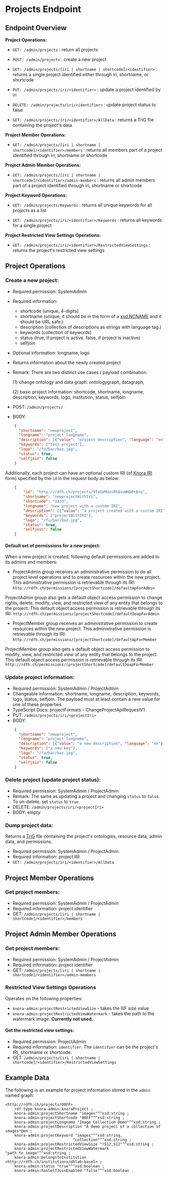 <!---
Copyright © 2015-2021 the contributors (see Contributors.md).

This file is part of DSP — DaSCH Service Platform.

DSP is free software: you can redistribute it and/or modify
it under the terms of the GNU Affero General Public License as published
by the Free Software Foundation, either version 3 of the License, or
(at your option) any later version.

DSP is distributed in the hope that it will be useful,
but WITHOUT ANY WARRANTY; without even the implied warranty of
MERCHANTABILITY or FITNESS FOR A PARTICULAR PURPOSE.  See the
GNU Affero General Public License for more details.

You should have received a copy of the GNU Affero General Public
License along with DSP. If not, see <http://www.gnu.org/licenses/>.
-->

# Projects Endpoint

## Endpoint Overview

**Project Operations:**

- `GET: /admin/projects` : return all projects

- `POST: /admin/projects` : create a new project

- `GET: /admin/projects/[iri | shortname | shortcode]/<identifier>` : returns a single project identified either through
  iri, shortname, or shortcode

- `PUT: /admin/projects/iri/<identifier>` : update a project identified by iri

- `DELETE: /admin/projects/iri/<identifier>` : update project status to false

- `GET: /admin/projects/iri/<identifier>/AllData` : returns a TriG file containing the project's data

**Project Member Operations:**

- `GET: /admin/projects/[iri | shortname | shortcode]/<identifier>/members` : returns all members part of a project
  identified through iri, shortname or shortcode

**Project Admin Member Operations:**

- `GET: /admin/projects/[iri | shortname | shortcode]/<identifier>/admin-members` : returns all admin members part of a
  project identified through iri, shortname or shortcode

**Project Keyword Operations:**

- `GET: /admin/projects/Keywords` : returns all unique keywords for all projects as a list

- `GET: /admin/projects/iri/<identifier>/Keywords` : returns all keywords for a single project

**Project Restricted View Settings Operations:**

- `GET: /admin/projects/iri/<identifier>/RestrictedViewSettings` : returns the project's restricted view settings

## Project Operations

### Create a new project:

- Required permission: SystemAdmin
- Required information:
    - shortcode (unique, 4-digits)
    - shortname (unique; it should be in the form of a
      [xsd:NCNAME](https://www.w3.org/TR/xmlschema11-2/#NCName) and it should be URL safe.)
    - description (collection of descriptions as strings with language tag.)
    - keywords (collection of keywords)
    - status (true, if project is active. false, if project is inactive)
    - selfjoin
- Optional information: longname, logo
- Returns information about the newly created project
- Remark: There are two distinct use cases / payload combination:

  (1) change ontology and data graph: ontologygraph, datagraph,

  (2) basic project information: shortcode, shortname, longname, description, keywords, logo, institution, status,
  selfjoin

- POST: `/admin/projects/`
- BODY:

```json
    {
      "shortname": "newproject",
      "longname": "project longname",
      "description": [{"value": "project description", "language": "en"}],
      "keywords": ["test project"],
      "logo": "/fu/bar/baz.jpg",
      "status": true,
      "selfjoin": false
    }
```

Additionally, each project can have an optional custom IRI (of [Knora IRI](../api-v2/knora-iris.md#iris-for-data) form)
specified by the `id` in the request body as below:

```json
    {
        "id": "http://rdfh.ch/projects/9TaSVMUuiRhQsuWHDPr8rw",
        "shortname": "newprojectWithIri",
        "shortcode": "3333",
        "longname": "new project with a custom IRI",
        "description": [{"value": "a project created with a custom IRI", "language": "en"}],
        "keywords": ["projectWithIRI"],
        "logo": "/fu/bar/baz.jpg",
        "status": true,
        "selfjoin": false
    }   
```

#### Default set of permissions for a new project:

When a new project is created, following default permissions are added to its admins and members:

- ProjectAdmin group receives an administrative permission to do all project level operations and to create resources
  within the new project. This administrative permission is retrievable through its IRI:
  `http://rdfh.ch/permissions/[projectShortcode]/defaultApForAdmin`

ProjectAdmin group also gets a default object access permission to change rights, delete, modify, view, and restricted
view of any entity that belongs to the project. This default object access permission is retrievable through its IRI:
`http://rdfh.ch/permissions/[projectShortcode]/defaultDoapForAdmin`

- ProjectMember group receives an administrative permission to create resources within the new project. This
  administrative permission is retrievable through its IRI:
  `http://rdfh.ch/permissions/[projectShortcode]/defaultApForMember`

ProjectMember group also gets a default object access permission to modify, view, and restricted view of any entity that
belongs to the project. This default object access permission is retrievable through its IRI:
`http://rdfh.ch/permissions/[projectShortcode]/defaultDoapForMember`

### Update project information:

- Required permission: SystemAdmin / ProjectAdmin
- Changeable information: shortname, longname, description, keywords, logo, status, selfjoin. The payload must at least
  contain a new value for one of these properties.
- TypeScript Docs: projectFormats - ChangeProjectApiRequestV1
- PUT: `/admin/projects/iri/<projectIri>`
- BODY:

```json
    {
      "shortname": "newproject",
      "longname": "project longname",
      "description": [{"value": "a new description", "language": "en"}],
      "keywords": ["a new key"],
      "logo": "/fu/bar/baz.jpg",
      "status": true,
      "selfjoin": false
    }
```

### Delete project (update project status):

- Required permission: SystemAdmin / ProjectAdmin
- Remark: The same as updating a project and changing `status` to
  `false`. To un-delete, set `status` to `true`.
- DELETE: `/admin/projects/iri/<projectIri>`
- BODY: empty

### Dump project data:

Returns a [TriG](https://www.w3.org/TR/trig/) file containing the project's ontologies, resource data, admin data, and
permissions.

- Required permission: SystemAdmin / ProjectAdmin
- Required information: project IRI
- `GET: /admin/projects/iri/<identifier>/AllData`

## Project Member Operations

### Get project members:

- Required permission: SystemAdmin / ProjectAdmin
- Required information: project identifier
- GET: `/admin/projects/[iri | shortname | shortcode]/<identifier>/members`

## Project Admin Member Operations

### Get project members:

- Required permission: SystemAdmin / ProjectAdmin
- Required information: project identifier
- GET: `/admin/projects/[iri | shortname | shortcode]/<identifier>/admin-members`

### Restricted View Settings Operations

Operates on the following properties:

- `knora-admin:projectRestrictedViewSize` - takes the IIIF size value
- `knora-admin:projectRestrictedViewWatermark` - takes the path to the watermark image. **Currently not used.**

#### Get the restricted view settings:

- Required permission: ProjectAdmin
- Required information: `identifier`. The `identifier` can be the project's IRI, shortname or shortcode.
- GET: `/admin/projects/[iri | shortname | shortcode]/<identifier>/RestrictedViewSettings`

## Example Data

The following is an example for project information stored in the `admin` named graph:

```
<http://rdfh.ch/projects/00FF>
    rdf:type knora-admin:knoraProject ;
    knora-admin:projectShortname "images"^^xsd:string ;
    knora-admin:projectShortcode "00FF"^^xsd:string ;
    knora-admin:projectLongname "Image Collection Demo"^^xsd:string ;
    knora-admin:projectDescription "A demo project of a collection of images"@en ;
    knora-admin:projectKeyword "images"^^xsd:string,
                              "collection"^^xsd:string ;
    knora-admin:projectRestrictedViewSize "!512,512"^^xsd:string ;
    knora-admin:projectRestrictedViewWatermark "path_to_image"^^xsd:string ;
    knora-admin:belongsToInstitution <http://rdfh.ch/institutions/dhlab-basel> ;
    knora-admin:status "true"^^xsd:boolean ;
    knora-admin:hasSelfJoinEnabled "false"^^xsd:boolean .
```

